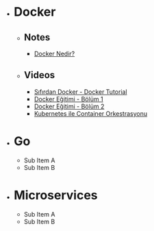 * # Docker
  * ## Notes 
    * [Docker Nedir?](https://github.com/mrtaakts/MyDevelopmentNotes/blob/main/Docker/Nedir%3F/readme.md)
  * ## Videos
    * <a href="https://www.youtube.com/playlist?list=PLRp4oRsit1bzGGClDYCplnGKYI6p-dDE1" target="_blank" rel="noreferrer noopener">Sıfırdan Docker - Docker Tutorial</a>
    * [Docker Eğitimi - Bölüm 1](https://www.youtube.com/watch?v=ErBIAgwoqY8)
    * [Docker Eğitimi - Bölüm 2](https://www.youtube.com/watch?v=aI61tgbUVkA)
    * [Kubernetes ile Container Orkestrasyonu](https://www.youtube.com/watch?v=TV00zRu6DEs)
* # Go
  * Sub Item A
  * Sub Item B
* # Microservices
  * Sub Item A
  * Sub Item B
